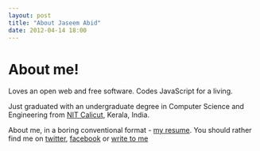 ```yaml
---
layout: post
title: "About Jaseem Abid"
date: 2012-04-14 18:00
---
```


# About me!

Loves an open web and free software. Codes JavaScript for a living.

Just graduated with an undergraduate degree in Computer Science and Engineering
from [NIT Calicut](http://nitc.ac.in/), Kerala, India.

About me, in a boring conventional format - [my resume](../jaseem.pdf). You
should rather find me on [twitter](https://www.twitter.com/jaseemabid),
[facebook](https://www.facebook.com/jaseemabid) or
[write to me](mailto:jaseemabid[AT]gmail.com)

